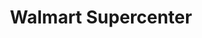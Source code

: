 ---
title: "Walmart Supercenter"
url: /dallas/walmart-supercenter-lyndon-b-johnson-freeway/
shop: Supermarkt
---